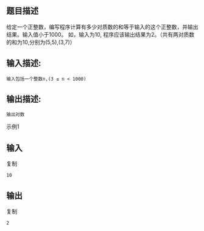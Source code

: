 ## 题目描述

给定一个正整数，编写程序计算有多少对质数的和等于输入的这个正整数，并输出结果。输入值小于1000。
如，输入为10, 程序应该输出结果为2。（共有两对质数的和为10,分别为(5,5),(3,7)）

## 输入描述:

```
输入包括一个整数n,(3 ≤ n < 1000)
```

## 输出描述:

```
输出对数
```

示例1

## 输入

复制

```
10
```

## 输出

复制

```
2
```

